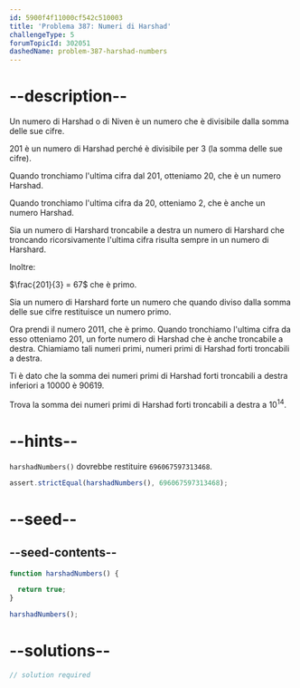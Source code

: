 ```yaml
---
id: 5900f4f11000cf542c510003
title: 'Problema 387: Numeri di Harshad'
challengeType: 5
forumTopicId: 302051
dashedName: problem-387-harshad-numbers
---
```


# --description--

Un numero di Harshad o di Niven è un numero che è divisibile dalla somma delle sue cifre.

201 è un numero di Harshad perché è divisibile per 3 (la somma delle sue cifre).

Quando tronchiamo l'ultima cifra dal 201, otteniamo 20, che è un numero Harshad.

Quando tronchiamo l'ultima cifra da 20, otteniamo 2, che è anche un numero Harshad.

Sia un numero di Harshard troncabile a destra un numero di Harshard che troncando ricorsivamente l'ultima cifra risulta sempre in un numero di Harshard.

Inoltre:

$\frac{201}{3} = 67$ che è primo.

Sia un numero di Harshard forte un numero che quando diviso dalla somma delle sue cifre restituisce un numero primo.

Ora prendi il numero 2011, che è primo. Quando tronchiamo l'ultima cifra da esso otteniamo 201, un forte numero di Harshad che è anche troncabile a destra. Chiamiamo tali numeri primi, numeri primi di Harshad forti troncabili a destra.

Ti è dato che la somma dei numeri primi di Harshad forti troncabili a destra inferiori a 10000 è 90619.

Trova la somma dei numeri primi di Harshad forti troncabili a destra a ${10}^{14}$.

# --hints--

`harshadNumbers()` dovrebbe restituire `696067597313468`.

```js
assert.strictEqual(harshadNumbers(), 696067597313468);
```

# --seed--

## --seed-contents--

```js
function harshadNumbers() {

  return true;
}

harshadNumbers();
```

# --solutions--

```js
// solution required
```
